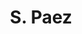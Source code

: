---
# Display name
title: S. Paez

# Name pronunciation (optional)
name_pronunciation: ''

# Full name (for SEO)
first_name: Santiago
last_name: Paez Avendaño

# Status emoji
status:
  icon: 

# Is this the primary user of the site?
superuser: True

education:
  - area: Estudiante de Maestría en Astrofísica
    date_start: 2024-08-05
    date_end: 
    summary: |
      (Instituto de Astronomía, Universidad Nacional Autónoma de México)[https://astronomia.unam.mx/]
  - area: Licenciatura en Ciencias Naturales
    date_start: 2019-01-19
    date_end: 2024-03-05
    summary: |
      [Universidad de La Sabana](https://www.unisabana.edu.co)
      - Promedio general: 4.13/5.0
      - Trabajo de grado: [_Hackatón de Exoplanetas: Una propuesta de aprendizaje basado en retos para el desarrollo de habilidades científicas._](https://intellectum.unisabana.edu.co/handle/10818/60905)

# Highlight the author in author lists? (true/false)
highlight_name: true
---